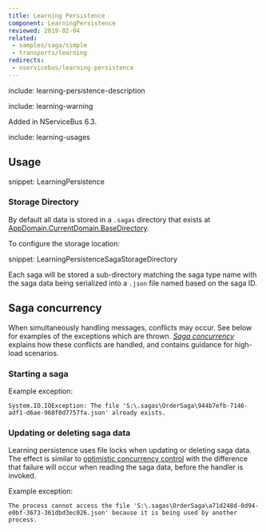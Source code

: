 ```yaml
---
title: Learning Persistence
component: LearningPersistence
reviewed: 2019-02-04
related:
 - samples/saga/simple
 - transports/learning
redirects:
 - nservicebus/learning-persistence
---
```


include: learning-persistence-description

include: learning-warning

Added in NServiceBus 6.3.

include: learning-usages


## Usage

snippet: LearningPersistence


### Storage Directory

By default all data is stored in a `.sagas` directory that exists at [AppDomain.CurrentDomain.BaseDirectory](https://msdn.microsoft.com/en-us/library/system.appdomain.basedirectory.aspx).

To configure the storage location:

snippet: LearningPersistenceSagaStorageDirectory

Each saga will be stored a sub-directory matching the saga type name with the saga data being serialized into a `.json` file named based on the saga ID.

## Saga concurrency

When simultaneously handling messages, conflicts may occur. See below for examples of the exceptions which are thrown. _[Saga concurrency](/nservicebus/sagas/concurrency.md)_ explains how these conflicts are handled, and contains guidance for high-load scenarios.

### Starting a saga

Example exception:

```
System.IO.IOException: The file 'S:\.sagas\OrderSaga\944b7efb-7146-adf1-d6ae-968f0d7757fa.json' already exists.
```

### Updating or deleting saga data

Learning persistence uses file locks when updating or deleting saga data. The effect is similar to [optimistic concurrency control](https://en.wikipedia.org/wiki/Optimistic_concurrency_control) with the difference that failure will occur when reading the saga data, before the handler is invoked.

Example exception:

```
The process cannot access the file 'S:\.sagas\OrderSaga\a71d248d-0d94-e0bf-3673-361dbd3ec026.json' because it is being used by another process.
```
